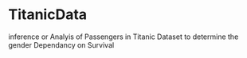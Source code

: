 # TitanicData
inference or Analyis of Passengers in Titanic Dataset to determine the gender Dependancy on Survival
